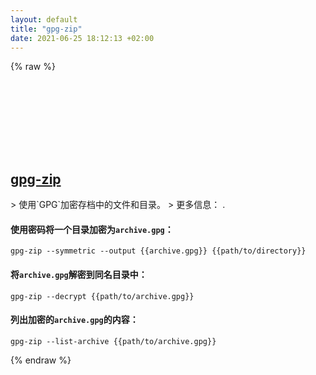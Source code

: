 ```yaml
---
layout: default
title: "gpg-zip"
date: 2021-06-25 18:12:13 +02:00
---
```

{% raw %}
<h2 id="gpg-zip">
  <a href="/zh/common/gpg-zip.html">gpg-zip</a> <a href="#gpg-zip"><svg class="icon">
    <use href="/assets/images/unicode_sprite.svg#link" />
  </svg></a>
</h2>
> 使用`GPG`加密存档中的文件和目录。
> 更多信息： <https://www.gnupg.org/documentation/manuals/gnupg/gpg_002dzip.html>.

#### 使用密码将一个目录加密为`archive.gpg`：
```shell
gpg-zip --symmetric --output {{archive.gpg}} {{path/to/directory}}
```
#### 将`archive.gpg`解密到同名目录中：
```shell
gpg-zip --decrypt {{path/to/archive.gpg}}
```
#### 列出加密的`archive.gpg`的内容：
```shell
gpg-zip --list-archive {{path/to/archive.gpg}}
```
{% endraw %}